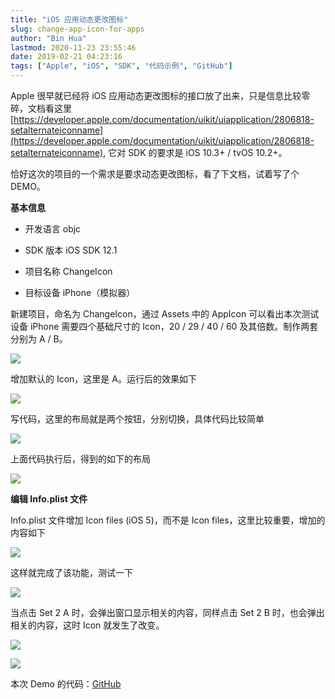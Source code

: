 ```yaml
---
title: "iOS 应用动态更改图标"
slug: change-app-icon-for-apps
author: "Bin Hua"
lastmod: 2020-11-23 23:55:46
date: 2019-02-21 04:23:16
tags: ["Apple", "iOS", "SDK", "代码示例", "GitHub"]
---
```


Apple 很早就已经将 iOS 应用动态更改图标的接口放了出来，只是信息比较零碎，文档看这里 [https://developer.apple.com/documentation/uikit/uiapplication/2806818-setalternateiconname](https://developer.apple.com/documentation/uikit/uiapplication/2806818-setalternateiconname), 它对 SDK 的要求是 iOS 10.3+ / tvOS 10.2+。

恰好这次的项目的一个需求是要求动态更改图标，看了下文档，试着写了个 DEMO。

**基本信息**

- 开发语言 objc

- SDK 版本 iOS SDK 12.1

- 项目名称 ChangeIcon

- 目标设备 iPhone（模拟器）

新建项目，命名为  ChangeIcon，通过 Assets 中的 AppIcon 可以看出本次测试设备 iPhone 需要四个基础尺寸的 Icon，20 / 29 / 40 / 60 及其倍数。制作两套分别为 A / B。

![](/imgs/change-app-icon-for-apps-01.png)

增加默认的 Icon，这里是 A。运行后的效果如下

![](/imgs/change-app-icon-for-apps-02.png)

写代码，这里的布局就是两个按钮，分别切换，具体代码比较简单

![](/imgs/change-app-icon-for-apps-03.png)

上面代码执行后，得到的如下的布局

![](/imgs/change-app-icon-for-apps-04.png)

**编辑 Info.plist 文件**

Info.plist 文件增加 Icon files (iOS 5)，而不是 Icon files，这里比较重要，增加的内容如下

![](/imgs/change-app-icon-for-apps-05.png)

这样就完成了该功能，测试一下

![](/imgs/change-app-icon-for-apps-06.png)

当点击 Set 2 A 时，会弹出窗口显示相关的内容，同样点击 Set 2 B 时，也会弹出相关的内容，这时 Icon 就发生了改变。

![](/imgs/change-app-icon-for-apps-07.png)

![](/imgs/change-app-icon-for-apps-08.png)

本次 Demo 的代码：[GitHub](https://github.com/tourcoder/ChangeIcon)